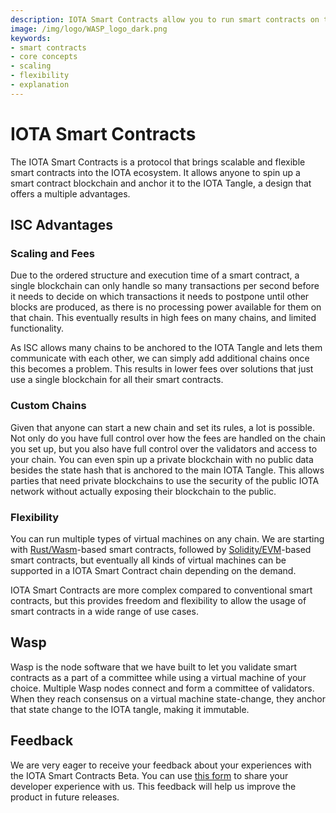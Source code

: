 ```yaml
---
description: IOTA Smart Contracts allow you to run smart contracts on top of the IOTA Tangle.
image: /img/logo/WASP_logo_dark.png
keywords:
- smart contracts
- core concepts
- scaling
- flexibility
- explanation
---
```


# IOTA Smart Contracts

The IOTA Smart Contracts is a protocol that brings scalable and flexible smart contracts into the IOTA ecosystem. It allows anyone to spin up a smart contract blockchain and anchor it to the IOTA Tangle, a design that offers a multiple advantages.

## ISC Advantages

### Scaling and Fees

Due to the ordered structure and execution time of a smart contract, a single blockchain can only handle so many transactions per second before it needs to decide on which transactions it needs to postpone until other blocks are produced, as there is no processing power available for them on that chain. This eventually results in high fees on many chains, and limited functionality. 

As ISC allows many chains to be anchored to the IOTA Tangle and lets them communicate with each other, we can simply add additional chains once this becomes a problem. This results in lower fees over solutions that just use a single blockchain for all their smart contracts.

### Custom Chains

Given that anyone can start a new chain and set its rules, a lot is possible. Not only do you have full control over how the fees are handled on the chain you set up, but you also have full control over the validators and access to your chain. You can even spin up a private blockchain with no public data besides the state hash that is anchored to the main IOTA Tangle. This allows parties that need private blockchains to use the security of the public IOTA network without actually exposing their blockchain to the public.

### Flexibility

You can run multiple types of virtual machines on any chain. We are starting with 
[Rust/Wasm](https://rustwasm.github.io/docs/book/)-based smart contracts, followed by 
[Solidity/EVM](https://docs.soliditylang.org/en/v0.8.6/)-based smart contracts, but eventually all kinds of virtual machines can be supported in a IOTA Smart Contract chain depending on the demand. 

IOTA Smart Contracts are more complex compared to conventional smart contracts, but this provides freedom and flexibility to allow the usage of smart contracts in a wide range of use cases.

## Wasp

Wasp is the node software that we have built to let you validate smart contracts as a part of a committee while using a virtual machine of your choice. Multiple Wasp nodes connect and form a committee of validators. When they reach consensus on a virtual machine state-change, they anchor that state change to the IOTA tangle, making it immutable. 

## Feedback

We are very eager to receive your feedback about your experiences with the IOTA Smart Contracts Beta. You can use [this form](https://docs.google.com/forms/d/e/1FAIpQLSd4jcmLzCPUNDIijEwGzuWerO23MS0Jmgzszgs-D6_awJUWow/viewform) to share your developer experience with us. This feedback will help us improve the product in future releases.